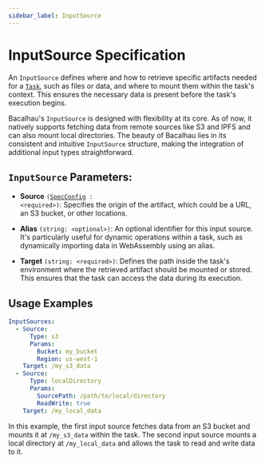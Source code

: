 ```yaml
---
sidebar_label: InputSource
---
```


# InputSource Specification

An `InputSource` defines where and how to retrieve specific artifacts needed for a [`Task`](task), such as files or data, and where to mount them within the task's context. This ensures the necessary data is present before the task's execution begins.

Bacalhau's `InputSource` is designed with flexibility at its core. As of now, it natively supports fetching data from remote sources like S3 and IPFS and can also mount local directories. The beauty of Bacalhau lies in its consistent and intuitive `InputSource` structure, making the integration of additional input types straightforward.

## `InputSource` Parameters:

- **Source** <code>(<a href="./spec-config">SpecConfig</a> : \<required\>)</code>: Specifies the origin of the artifact, which could be a URL, an S3 bucket, or other locations.

- **Alias** `(string: <optional>)`: An optional identifier for this input source. It's particularly useful for dynamic operations within a task, such as dynamically importing data in WebAssembly using an alias.

- **Target** `(string: <required>)`: Defines the path inside the task's environment where the retrieved artifact should be mounted or stored. This ensures that the task can access the data during its execution.

## Usage Examples
```YAML
InputSources:
  - Source:
      Type: s3
      Params:
        Bucket: my_bucket
        Region: us-west-1
    Target: /my_s3_data
  - Source:
      Type: localDirectory
      Params:
        SourcePath: /path/to/local/directory
        ReadWrite: true
    Target: /my_local_data
```

In this example, the first input source fetches data from an S3 bucket and mounts it at `/my_s3_data` within the task. The second input source mounts a local directory at `/my_local_data` and allows the task to read and write data to it.